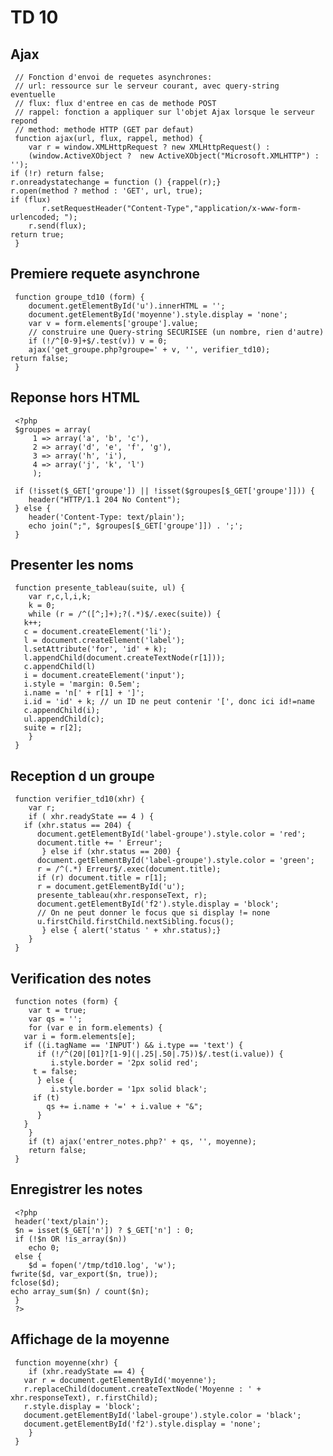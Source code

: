 TD 10
=====

Ajax
----

     // Fonction d'envoi de requetes asynchrones:
     // url: ressource sur le serveur courant, avec query-string eventuelle
     // flux: flux d'entree en cas de methode POST
     // rappel: fonction a appliquer sur l'objet Ajax lorsque le serveur repond
     // method: methode HTTP (GET par defaut)
     function ajax(url, flux, rappel, method) {
        var r = window.XMLHttpRequest ? new XMLHttpRequest() :
    	(window.ActiveXObject ?  new ActiveXObject("Microsoft.XMLHTTP") : '');
  	if (!r) return false;
  	r.onreadystatechange = function () {rappel(r);}
  	r.open(method ? method : 'GET', url, true);
  	if (flux)
      	   r.setRequestHeader("Content-Type","application/x-www-form-urlencoded; ");
        r.send(flux);
  	return true;
     }

Premiere requete asynchrone
---------------------------

     function groupe_td10 (form) {
        document.getElementById('u').innerHTML = '';
    	document.getElementById('moyenne').style.display = 'none';
    	var v = form.elements['groupe'].value;
    	// construire une Query-string SECURISEE (un nombre, rien d'autre)
    	if (!/^[0-9]+$/.test(v)) v = 0;
    	ajax('get_groupe.php?groupe=' + v, '', verifier_td10);
	return false;
     }

Reponse hors HTML
-----------------

     <?php
     $groupes = array(
         1 => array('a', 'b', 'c'),
         2 => array('d', 'e', 'f', 'g'),
         3 => array('h', 'i'),
         4 => array('j', 'k', 'l')
         );

     if (!isset($_GET['groupe']) || !isset($groupes[$_GET['groupe']])) {
        header("HTTP/1.1 204 No Content");
     } else {
        header('Content-Type: text/plain');
     	echo join(";", $groupes[$_GET['groupe']]) . ';';
     } 

Presenter les noms
------------------

     function presente_tableau(suite, ul) {
        var r,c,l,i,k;
     	k = 0;
    	while (r = /^([^;]+);?(.*)$/.exec(suite)) {
	   k++;
	   c = document.createElement('li');
	   l = document.createElement('label');
	   l.setAttribute('for', 'id' + k);
	   l.appendChild(document.createTextNode(r[1]));
	   c.appendChild(l)
	   i = document.createElement('input');
	   i.style = 'margin: 0.5em';
	   i.name = 'n[' + r[1] + ']';
	   i.id = 'id' + k; // un ID ne peut contenir '[', donc ici id!=name
	   c.appendChild(i);
	   ul.appendChild(c);
	   suite = r[2];
    	}
     }

Reception d un groupe
---------------------

     function verifier_td10(xhr) {
        var r;
    	if ( xhr.readyState == 4 ) {
	   if (xhr.status == 204) {
	      document.getElementById('label-groupe').style.color = 'red';
	      document.title += ' Erreur';
           } else if (xhr.status == 200) {
	      document.getElementById('label-groupe').style.color = 'green';
	      r = /^(.*) Erreur$/.exec(document.title);
	      if (r) document.title = r[1];
	      r = document.getElementById('u');
	      presente_tableau(xhr.responseText, r);
	      document.getElementById('f2').style.display = 'block';	      
	      // On ne peut donner le focus que si display != none
	      u.firstChild.firstChild.nextSibling.focus();
           } else { alert('status ' + xhr.status);}
        }
     }

Verification des notes
----------------------

     function notes (form) {
        var t = true;
     	var qs = '';
    	for (var e in form.elements) {
	   var i = form.elements[e];
	   if ((i.tagName == 'INPUT') && i.type == 'text') {
	      if (!/^(20|[01]?[1-9](|.25|.50|.75))$/.test(i.value)) {
	         i.style.border = '2px solid red';
		 t = false;   
	      } else {
	         i.style.border = '1px solid black';
		 if (t)
		    qs += i.name + '=' + i.value + "&";
	      }
	   }
        }
    	if (t) ajax('entrer_notes.php?' + qs, '', moyenne);
    	return false;
     }

Enregistrer les notes
---------------------

     <?php
     header('text/plain');
     $n = isset($_GET['n']) ? $_GET['n'] : 0;
     if (!$n OR !is_array($n))
        echo 0;
     else {
        $d = fopen('/tmp/td10.log', 'w');
  	fwrite($d, var_export($n, true));
	fclose($d);
  	echo array_sum($n) / count($n);
     }
     ?>

Affichage de la moyenne
-----------------------

     function moyenne(xhr) {
        if (xhr.readyState == 4) {
	   var r = document.getElementById('moyenne');
	   r.replaceChild(document.createTextNode('Moyenne : ' + xhr.responseText), r.firstChild);
	   r.style.display = 'block';	
	   document.getElementById('label-groupe').style.color = 'black';
	   document.getElementById('f2').style.display = 'none';
        }
     }


